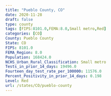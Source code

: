 ```yaml
---
title: "Pueblo County, CO"
date: 2020-11-28
draft: false
type: county
tags: [FIPS:8101.0,FEMA:8.0,Small metro,Red]
categories: [CO]
County: Pueblo County
State: CO
FIPS: 8101.0
FEMA_Region: 8.0
Population: 168424.0
NCHS_Urban_Rural_Classification: Small metro
Tests_in_prior_14_days: 19496.0
Fourteen_day_test_rate_per_100000: 11576.0
Percent_Positivity_in_prior_14_days: 0.198
Level: Red
url: /states/CO/pueblo-county
---
```



